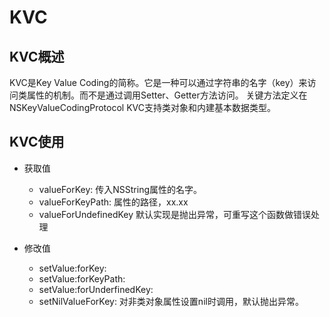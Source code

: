 # KVC

## KVC概述

KVC是Key Value Coding的简称。它是一种可以通过字符串的名字（key）来访问类属性的机制。而不是通过调用Setter、Getter方法访问。
关键方法定义在 NSKeyValueCodingProtocol
KVC支持类对象和内建基本数据类型。

## KVC使用

* 获取值
    - valueForKey: 传入NSString属性的名字。
    - valueForKeyPath: 属性的路径，xx.xx
    - valueForUndefinedKey 默认实现是抛出异常，可重写这个函数做错误处理

* 修改值
    - setValue:forKey:
    - setValue:forKeyPath:
    - setValue:forUnderfinedKey:
    - setNilValueForKey: 对非类对象属性设置nil时调用，默认抛出异常。